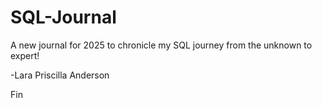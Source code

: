 # SQL-Journal
A new journal for 2025 to chronicle my SQL journey from the unknown to expert!

-Lara Priscilla Anderson

Fin
